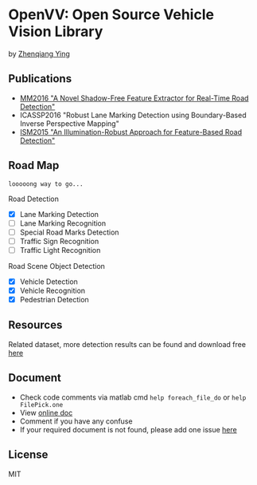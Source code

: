 # OpenVV: Open Source Vehicle Vision Library

by [Zhenqiang Ying](https://github.com/baidut/)

## Publications

- [MM2016 "A Novel Shadow-Free Feature Extractor for Real-Time Road Detection"](https://github.com/baidut/Shaffe)
- ICASSP2016 "Robust Lane Marking Detection using Boundary-Based Inverse Perspective Mapping"
- [ISM2015 "An Illumination-Robust Approach for Feature-Based Road Detection"](https://github.com/baidut/s-prime)

## Road Map

    looooong way to go...

Road Detection

- [x] Lane Marking Detection
- [ ] Lane Marking Recognition
- [ ] Special Road Marks Detection
- [ ] Traffic Sign Recognition
- [ ] Traffic Light Recognition

Road Scene Object Detection

- [x] Vehicle Detection
- [x] Vehicle Recognition
- [x] Pedestrian Detection

## Resources

Related dataset, more detection results can be found and download free [here](http://pan.baidu.com/s/1eQ8V2aY#path=%252F%25E9%25A1%25B9%25E7%259B%25AE%25E5%2585%25AC%25E5%25BC%2580%252FOpenVehicleVision)

## Document

* Check code comments via matlab cmd `help foreach_file_do` or `help FilePick.one` 
* View [online doc](https://github.com/baidut/OpenVehicleVision/issues?q=is%3Aissue+is%3Aclosed+label%3Adocument) 
* Comment if you have any confuse
* If your required document is not found, please add one issue [here](https://github.com/baidut/OpenVehicleVision/issues/new)

## License

MIT
